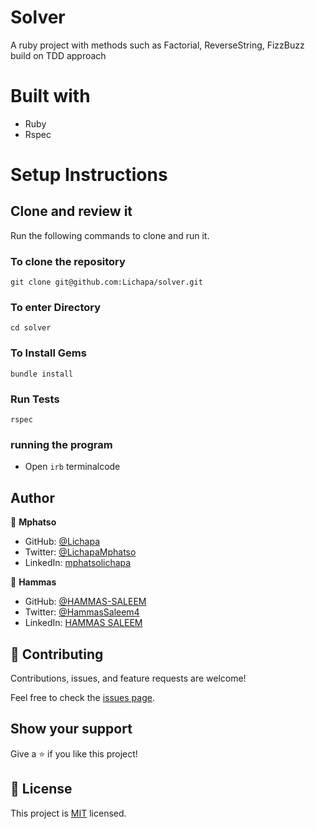 [](https://img.shields.io/badge/Microverse-blueviolet)

# Solver

A ruby project with methods such as Factorial, ReverseString, FizzBuzz build on TDD approach

# Built with

- Ruby
- Rspec

# Setup Instructions

## Clone and review it

Run the following commands to clone and run it.

### To clone the repository

`git clone git@github.com:Lichapa/solver.git`

### To enter Directory

`cd solver`

### To Install Gems

`bundle install`

### Run Tests

`rspec`

### running the program
- Open `irb` terminalcode

## Author

👤 **Mphatso**

- GitHub: [@Lichapa](https://github.com/Lichapa) 
- Twitter: [@LichapaMphatso](https://twitter.com/LichapaMphatso) 
- LinkedIn: [mphatsolichapa](https://www.linkedin.com/in/mphatsolichapa) 

👤 **Hammas**

- GitHub: [@HAMMAS-SALEEM](https://github.com/HAMMAS-SALEEM)
- Twitter: [@HammasSaleem4](https://twitter.com/HammasSaleem4)
- LinkedIn: [HAMMAS SALEEM](https://www.linkedin.com/in/hammas-saleem) 


## 🤝 Contributing

Contributions, issues, and feature requests are welcome!

Feel free to check the [issues page](../../issues/).

## Show your support

Give a ⭐️ if you like this project!

## 📝 License

This project is [MIT](./MIT.md) licensed.